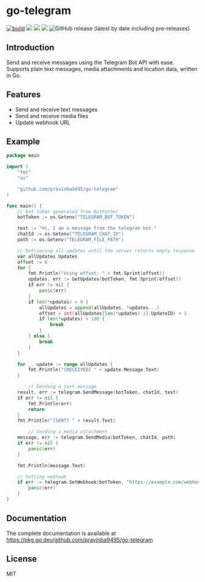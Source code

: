 # go-telegram
[![build](https://github.com/pravinba9495/go-telegram/actions/workflows/build.yml/badge.svg?branch=master)](https://github.com/pravinba9495/go-telegram/actions/workflows/build.yml) ![](https://img.shields.io/github/license/pravinba9495/go-telegram) ![](https://goreportcard.com/badge/github.com/pravinba9495/go-telegram) ![](https://godoc.org/github.com/pravinba9495/go-telegram?status.svg) ![GitHub release (latest by date including pre-releases)](https://img.shields.io/github/v/release/pravinba9495/go-telegram?include_prereleases)

## Introduction
Send and receive messages using the Telegram Bot API with ease. Supports plain text messages, media attachments and location data, written in Go.

## Features
- Send and receive text messages
- Send and receive media files
- Update webhook URL

## Example

```go
package main

import (
	"fmt"
	"os"

	"github.com/pravinba9495/go-telegram"
)

func main() {
	// Bot token generated from BotFather
	botToken := os.Getenv("TELEGRAM_BOT_TOKEN")

	text := "Hi, I am a message from the telegram bot."
	chatId := os.Getenv("TELEGRAM_CHAT_ID")
	path := os.Getenv("TELEGRAM_FILE_PATH")

	// Retrieving all updates until the server returns empty response
	var allUpdates Updates
	offset := 0
	for {
		fmt.Println("Using offset: " + fmt.Sprint(offset))
		updates, err := GetUpdates(botToken, fmt.Sprint(offset))
		if err != nil {
			panic(err)
		}
		if len(*updates) > 0 {
			allUpdates = append(allUpdates, *updates...)
			offset = int(allUpdates[len(*updates)-1].UpdateID) + 1
			if len(*updates) < 100 {
				break
			}
		} else {
			break
		}
	}

	for _, update := range allUpdates {
		fmt.Println("[RECEIVED] " + update.Message.Text)
	}

        // Sending a text message
	result, err := telegram.SendMessage(botToken, chatId, text)
	if err != nil {
		fmt.Println(err)
		return
	}
	fmt.Println("[SENT] " + result.Text)

        // Sending a media attachment
	message, err := telegram.SendMedia(botToken, chatId, path)
	if err != nil {
		panic(err)
	}

	fmt.Println(message.Text)

	// Setting webhook
	if err := telegram.SetWebhook(botToken, "https://example.com/webhook"); err != nil {
		panic(err)
	}
}

```

## Documentation
The complete documentation is available at https://pkg.go.dev/github.com/pravinba9495/go-telegram

## License
MIT
